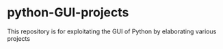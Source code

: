 # python-GUI-projects
This repository is for exploitating the GUI of Python by elaborating various projects
